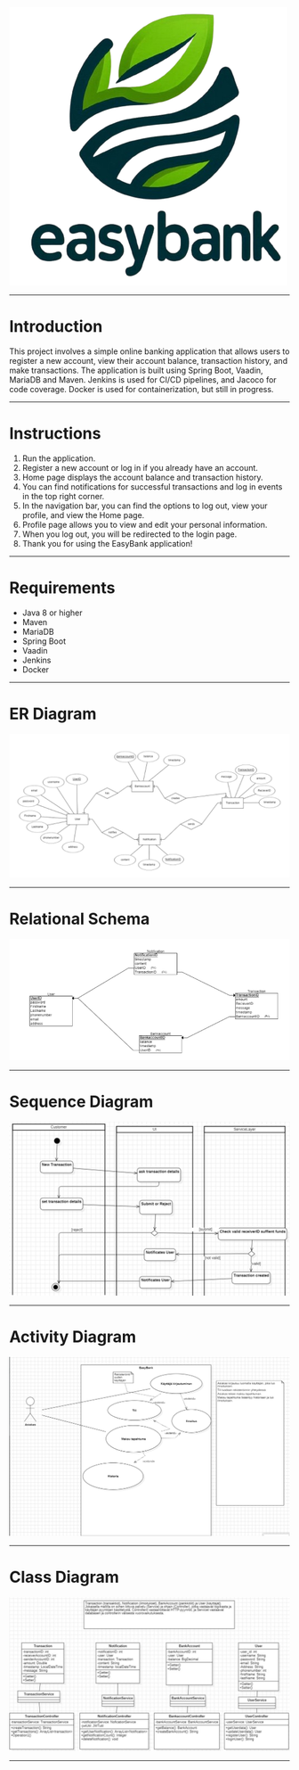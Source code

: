 ![easybank_logo-1__1_-removebg-preview.png](src%2Fmain%2Fresources%2FMETA-INF%2Fresources%2Fimages%2Feasybank_logo-1__1_-removebg-preview.png)
____
# Introduction
This project involves a simple online banking application that allows users to register a new account, view their account balance, transaction history, and make transactions. The application is built using Spring Boot, Vaadin, MariaDB and Maven. Jenkins is used for CI/CD pipelines, and Jacoco for code coverage. Docker is used for containerization, but still in progress.
____
# Instructions
1. Run the application.
2. Register a new account or log in if you already have an account.
3. Home page displays the account balance and transaction history.
4. You can find notifications for successful transactions and log in events in the top right corner.
5. In the navigation bar, you can find the options to log out, view your profile, and view the Home page.
6. Profile page allows you to view and edit your personal information.
7. When you log out, you will be redirected to the login page.
8. Thank you for using the EasyBank application!
____
# Requirements
- Java 8 or higher
- Maven
- MariaDB
- Spring Boot
- Vaadin
- Jenkins
- Docker
____
# ER Diagram
![easybank-er.png](src%2Fmain%2Fresources%2FMETA-INF%2Fresources%2Fimages%2Feasybank-er.png)
____
# Relational Schema
![easybank-relational.png](src%2Fmain%2Fresources%2FMETA-INF%2Fresources%2Fimages%2Feasybank-relational.png)
____
# Sequence Diagram
![easybank-sequence.png](src%2Fmain%2Fresources%2FMETA-INF%2Fresources%2Fimages%2Feasybank-sequence.png)
____
# Activity Diagram
![EasyBank-acticity.png](src%2Fmain%2Fresources%2FMETA-INF%2Fresources%2Fimages%2FEasyBank-acticity.png)
____
# Class Diagram
![easybank-classdiagram.png](src%2Fmain%2Fresources%2FMETA-INF%2Fresources%2Fimages%2Feasybank-classdiagram.png)
____
